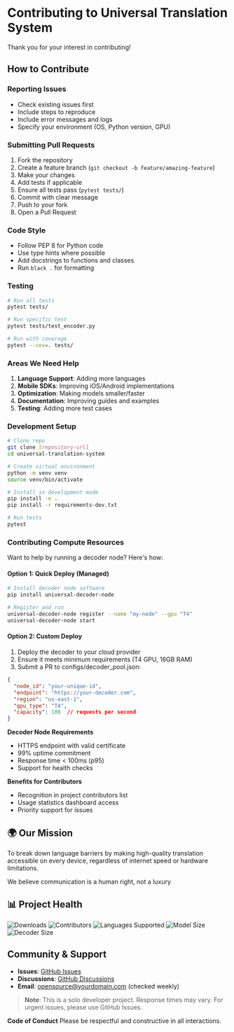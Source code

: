 # Contributing to Universal Translation System

Thank you for your interest in contributing!

## How to Contribute

### Reporting Issues
- Check existing issues first
- Include steps to reproduce
- Include error messages and logs
- Specify your environment (OS, Python version, GPU)

### Submitting Pull Requests

1. Fork the repository
2. Create a feature branch (`git checkout -b feature/amazing-feature`)
3. Make your changes
4. Add tests if applicable
5. Ensure all tests pass (`pytest tests/`)
6. Commit with clear message
7. Push to your fork
8. Open a Pull Request

### Code Style

- Follow PEP 8 for Python code
- Use type hints where possible
- Add docstrings to functions and classes
- Run `black .` for formatting

### Testing

```bash
# Run all tests
pytest tests/

# Run specific test
pytest tests/test_encoder.py

# Run with coverage
pytest --cov=. tests/
```

### Areas We Need Help
1. **Language Support**: Adding more languages
2. **Mobile SDKs**: Improving iOS/Android implementations
3. **Optimization**: Making models smaller/faster
4. **Documentation**: Improving guides and examples
5. **Testing**: Adding more test cases

### Development Setup
```bash
# Clone repo
git clone [repository-url]
cd universal-translation-system

# Create virtual environment
python -m venv venv
source venv/bin/activate

# Install in development mode
pip install -e .
pip install -r requirements-dev.txt

# Run tests
pytest
```

### Contributing Compute Resources

Want to help by running a decoder node? Here's how:

#### Option 1: Quick Deploy (Managed)
```bash
# Install decoder node software
pip install universal-decoder-node

# Register and run
universal-decoder-node register --name "my-node" --gpu "T4"
universal-decoder-node start
```
#### Option 2: Custom Deploy
1. Deploy the decoder to your cloud provider
2. Ensure it meets minimum requirements (T4 GPU, 16GB RAM)
3. Submit a PR to configs/decoder_pool.json:

```json
{
  "node_id": "your-unique-id",
  "endpoint": "https://your-decoder.com",
  "region": "us-east-1",
  "gpu_type": "T4",
  "capacity": 100  // requests per second
}
```
**Decoder Node Requirements**
- HTTPS endpoint with valid certificate
- 99% uptime commitment
- Response time < 100ms (p95)
- Support for health checks

**Benefits for Contributors**
- Recognition in project contributors list
- Usage statistics dashboard access
- Priority support for issues

## 🌍 Our Mission

To break down language barriers by making high-quality translation accessible on every device, regardless of internet speed or hardware limitations.

We believe communication is a human right, not a luxury

## 📊 Project Health

![Downloads](https://img.shields.io/npm/dt/universal-translation-sdk)
![Contributors](https://img.shields.io/github/contributors/yourusername/universal-translation-system)
![Languages Supported](https://img.shields.io/badge/languages-20-brightgreen)
![Model Size](https://img.shields.io/badge/encoder%20size-35MB-blue)
![Decoder Size](https://img.shields.io/badge/decoder%20size-350MB-blue)

## Community & Support

- **Issues**: [GitHub Issues](https://github.com/yourusername/universal-translation-system/issues)
- **Discussions**: [GitHub Discussions](https://github.com/yourusername/universal-translation-system/discussions)
- **Email**: opensource@yourdomain.com (checked weekly)

> **Note**: This is a solo developer project. Response times may vary. For urgent issues, please use GitHub Issues.

**Code of Conduct**
Please be respectful and constructive in all interactions.